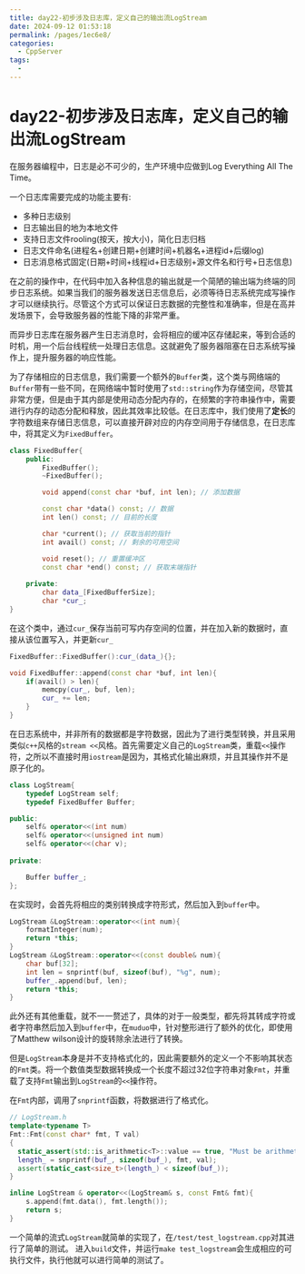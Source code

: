 ```yaml
---
title: day22-初步涉及日志库，定义自己的输出流LogStream
date: 2024-09-12 01:53:18
permalink: /pages/1ec6e8/
categories:
  - CppServer
tags:
  - 
---
```

# day22-初步涉及日志库，定义自己的输出流LogStream

在服务器编程中，日志是必不可少的，生产环境中应做到Log Everything All The Time。

一个日志库需要完成的功能主要有:

* 多种日志级别
* 日志输出目的地为本地文件
* 支持日志文件rooling(按天，按大小)，简化日志归档
* 日志文件命名(进程名+创建日期+创建时间+机器名+进程id+后缀log)
* 日志消息格式固定(日期+时间+线程id+日志级别+源文件名和行号+日志信息)

在之前的操作中，在代码中加入各种信息的输出就是一个简陋的输出端为终端的同步日志系统。如果当我们的服务器发送日志信息后，必须等待日志系统完成写操作才可以继续执行。尽管这个方式可以保证日志数据的完整性和准确率，但是在高并发场景下，会导致服务器的性能下降的非常严重。

而异步日志库在服务器产生日志消息时，会将相应的缓冲区存储起来，等到合适的时机，用一个后台线程统一处理日志信息。这就避免了服务器阻塞在日志系统写操作上，提升服务器的响应性能。

为了存储相应的日志信息，我们需要一个额外的`Buffer`类，这个类与网络端的`Buffer`带有一些不同，在网络端中暂时使用了`std::string`作为存储空间，尽管其非常方便，但是由于其内部是使用动态分配内存的，在频繁的字符串操作中，需要进行内存的动态分配和释放，因此其效率比较低。在日志库中，我们使用了**定长**的字符数组来存储日志信息，可以直接开辟对应的内存空间用于存储信息，在日志库中，将其定义为`FixedBuffer`。
```c++
class FixedBuffer{
    public:
        FixedBuffer();
        ~FixedBuffer();

        void append(const char *buf, int len); // 添加数据

        const char *data() const; // 数据
        int len() const; // 目前的长度

        char *current(); // 获取当前的指针
        int avail() const; // 剩余的可用空间

        void reset(); // 重置缓冲区
        const char *end() const; // 获取末端指针
            
    private:
        char data_[FixedBufferSize];
        char *cur_;
}
```
在这个类中，通过`cur_`保存当前可写内存空间的位置，并在加入新的数据时，直接从该位置写入，并更新`cur_`
```c++
FixedBuffer::FixedBuffer():cur_(data_){};

void FixedBuffer::append(const char *buf, int len){
    if(avail() > len){
        memcpy(cur_, buf, len);
        cur_ += len;
    }
}
```
在日志系统中，并非所有的数据都是字符数据，因此为了进行类型转换，并且采用类似`c++`风格的`stream <<`风格。首先需要定义自己的`LogStream`类，重载`<<`操作符，之所以不直接时用`iostream`是因为，其格式化输出麻烦，并且其操作并不是原子化的。

```c++
class LogStream{
    typedef LogStream self;
    typedef FixedBuffer Buffer;

public:
    self& operator<<(int num)
    self& operator<<(unsigned int num)
    self& operator<<(char v);
    
private:

    Buffer buffer_;
};
```

在实现时，会首先将相应的类别转换成字符形式，然后加入到`buffer`中。
```c++
LogStream &LogStream::operator<<(int num){
    formatInteger(num);
    return *this;
}
LogStream &LogStream::operator<<(const double& num){
    char buf[32];
    int len = snprintf(buf, sizeof(buf), "%g", num);
    buffer_.append(buf, len);
    return *this;
}
```

此外还有其他重载，就不一一赘述了，具体的对于一般类型，都先将其转成字符或者字符串然后加入到`buffer`中，在`muduo`中，针对整形进行了额外的优化，即使用了Matthew wilson设计的旋转除余法进行了转换。

但是`LogStream`本身是并不支持格式化的，因此需要额外的定义一个不影响其状态的`Fmt`类。将一个数值类型数据转换成一个长度不超过32位字符串对象`Fmt`，并重载了支持`Fmt`输出到`LogStream`的`<<`操作符。

在`Fmt`内部，调用了`snprintf`函数，将数据进行了格式化。

```c++
// LogStream.h
template<typename T>
Fmt::Fmt(const char* fmt, T val)
{
  static_assert(std::is_arithmetic<T>::value == true, "Must be arithmetic type");
  length_ = snprintf(buf_, sizeof(buf_), fmt, val);
  assert(static_cast<size_t>(length_) < sizeof(buf_));
}

inline LogStream & operator<<(LogStream& s, const Fmt& fmt){
    s.append(fmt.data(), fmt.length());
    return s;
}
```

一个简单的流式`LogStream`就简单的实现了，在`/test/test_logstream.cpp`对其进行了简单的测试。
进入`build`文件，并运行`make test_logstream`会生成相应的可执行文件，执行他就可以进行简单的测试了。